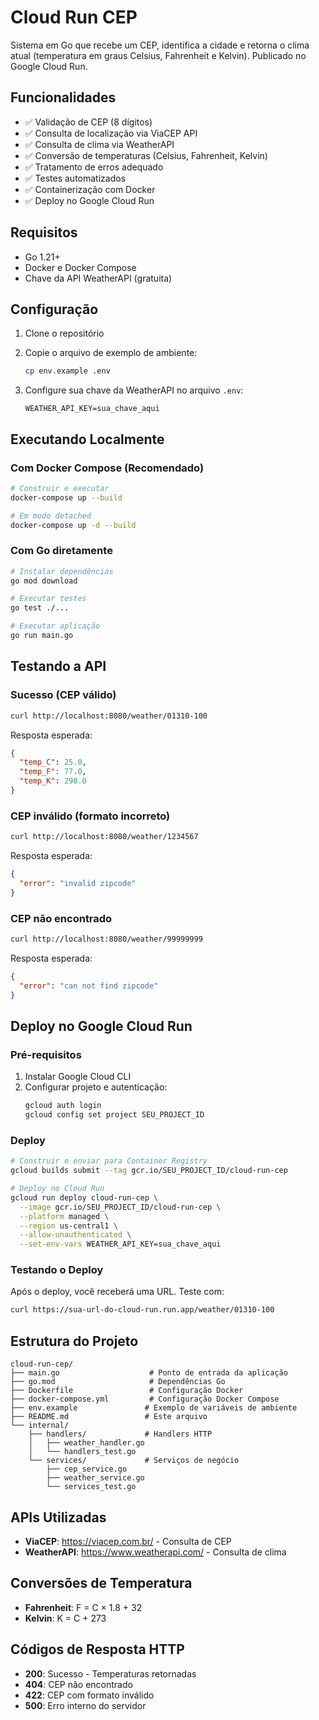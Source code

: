 # Cloud Run CEP

Sistema em Go que recebe um CEP, identifica a cidade e retorna o clima atual (temperatura em graus Celsius, Fahrenheit e Kelvin). Publicado no Google Cloud Run.

## Funcionalidades

- ✅ Validação de CEP (8 dígitos)
- ✅ Consulta de localização via ViaCEP API
- ✅ Consulta de clima via WeatherAPI
- ✅ Conversão de temperaturas (Celsius, Fahrenheit, Kelvin)
- ✅ Tratamento de erros adequado
- ✅ Testes automatizados
- ✅ Containerização com Docker
- ✅ Deploy no Google Cloud Run

## Requisitos

- Go 1.21+
- Docker e Docker Compose
- Chave da API WeatherAPI (gratuita)

## Configuração

1. Clone o repositório
2. Copie o arquivo de exemplo de ambiente:
   ```bash
   cp env.example .env
   ```

3. Configure sua chave da WeatherAPI no arquivo `.env`:
   ```
   WEATHER_API_KEY=sua_chave_aqui
   ```

## Executando Localmente

### Com Docker Compose (Recomendado)

```bash
# Construir e executar
docker-compose up --build

# Em modo detached
docker-compose up -d --build
```

### Com Go diretamente

```bash
# Instalar dependências
go mod download

# Executar testes
go test ./...

# Executar aplicação
go run main.go
```

## Testando a API

### Sucesso (CEP válido)
```bash
curl http://localhost:8080/weather/01310-100
```

Resposta esperada:
```json
{
  "temp_C": 25.0,
  "temp_F": 77.0,
  "temp_K": 298.0
}
```

### CEP inválido (formato incorreto)
```bash
curl http://localhost:8080/weather/1234567
```

Resposta esperada:
```json
{
  "error": "invalid zipcode"
}
```

### CEP não encontrado
```bash
curl http://localhost:8080/weather/99999999
```

Resposta esperada:
```json
{
  "error": "can not find zipcode"
}
```

## Deploy no Google Cloud Run

### Pré-requisitos

1. Instalar Google Cloud CLI
2. Configurar projeto e autenticação:
   ```bash
   gcloud auth login
   gcloud config set project SEU_PROJECT_ID
   ```

### Deploy

```bash
# Construir e enviar para Container Registry
gcloud builds submit --tag gcr.io/SEU_PROJECT_ID/cloud-run-cep

# Deploy no Cloud Run
gcloud run deploy cloud-run-cep \
  --image gcr.io/SEU_PROJECT_ID/cloud-run-cep \
  --platform managed \
  --region us-central1 \
  --allow-unauthenticated \
  --set-env-vars WEATHER_API_KEY=sua_chave_aqui
```

### Testando o Deploy

Após o deploy, você receberá uma URL. Teste com:

```bash
curl https://sua-url-do-cloud-run.run.app/weather/01310-100
```

## Estrutura do Projeto

```
cloud-run-cep/
├── main.go                    # Ponto de entrada da aplicação
├── go.mod                     # Dependências Go
├── Dockerfile                 # Configuração Docker
├── docker-compose.yml         # Configuração Docker Compose
├── env.example               # Exemplo de variáveis de ambiente
├── README.md                 # Este arquivo
└── internal/
    ├── handlers/             # Handlers HTTP
    │   ├── weather_handler.go
    │   └── handlers_test.go
    └── services/             # Serviços de negócio
        ├── cep_service.go
        ├── weather_service.go
        └── services_test.go
```

## APIs Utilizadas

- **ViaCEP**: https://viacep.com.br/ - Consulta de CEP
- **WeatherAPI**: https://www.weatherapi.com/ - Consulta de clima

## Conversões de Temperatura

- **Fahrenheit**: F = C × 1.8 + 32
- **Kelvin**: K = C + 273

## Códigos de Resposta HTTP

- **200**: Sucesso - Temperaturas retornadas
- **404**: CEP não encontrado
- **422**: CEP com formato inválido
- **500**: Erro interno do servidor